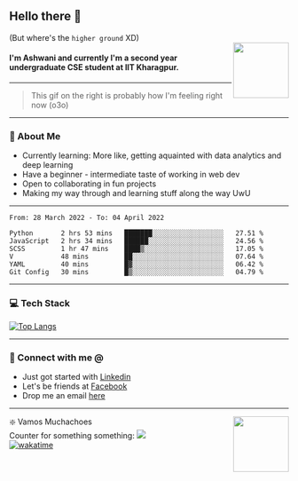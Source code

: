 ## Hello there 👋
(But where's the `higher ground` XD)
<br>
<img align="right" height = "100" width = "100" src="./svg/giphy.webp">   
#### I'm Ashwani and currently I'm a second year undergraduate CSE student at IIT Kharagpur.
---
> This gif on the right is probably how I'm feeling right now (o3o)
---
### 🥔 About Me
* Currently learning: More like, getting aquainted with data analytics and deep learning
* Have a beginner - intermediate taste of working in web dev
* Open to collaborating in fun projects
* Making my way through and learning stuff along the way UwU   
---
<!--START_SECTION:waka-->

```text
From: 28 March 2022 - To: 04 April 2022

Python       2 hrs 53 mins   ███████░░░░░░░░░░░░░░░░░░   27.51 %
JavaScript   2 hrs 34 mins   ██████░░░░░░░░░░░░░░░░░░░   24.56 %
SCSS         1 hr 47 mins    ████▒░░░░░░░░░░░░░░░░░░░░   17.05 %
V            48 mins         ██░░░░░░░░░░░░░░░░░░░░░░░   07.64 %
YAML         40 mins         █▓░░░░░░░░░░░░░░░░░░░░░░░   06.42 %
Git Config   30 mins         █▒░░░░░░░░░░░░░░░░░░░░░░░   04.79 %
```

<!--END_SECTION:waka-->

---
### 💻 Tech Stack
[![Top Langs](https://github-readme-stats.vercel.app/api/top-langs/?username=sneaky-potato&layout=compact)](https://github.com/anuraghazra/github-readme-stats)

---
### 🤝 Connect with me @
* Just got started with [Linkedin](https://www.linkedin.com/in/ashwani-k-kamal/)
* Let's be friends at [Facebook](https://www.facebook.com/ashwani.k.kamal/)
* Drop me an email [here](mailto:ashwanikamal.im421@gmail.com)   
---
<img align = "right" height = "100" width = "100" src="https://media.giphy.com/media/LwHaQCGZMdD9Ghalrl/giphy.gif">   

❇️ Vamos Muchachoes  
Counter for something something: ![](https://hit.yhype.me/github/profile?user_id=75236490)  
[![wakatime](https://wakatime.com/badge/user/e0871c9e-5a07-4036-9354-41563cad914d.svg)](https://wakatime.com/@e0871c9e-5a07-4036-9354-41563cad914d)  
